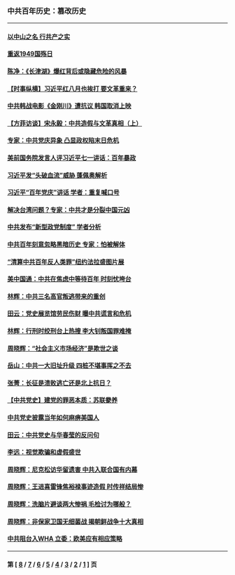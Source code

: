 ### 中共百年历史：篡改历史
---
#### [以中山之名 行共产之实](../../pages/nf1176115/n13346437.md?11240430) 
#### [重返1949国殇日](../../pages/nf1176115/n13346372.md?11240430) 
#### [陈净：《长津湖》爆红背后或隐藏危险的风暴](../../pages/nf1176115/n13314364.md?11240430) 
#### [【时事纵横】习近平红八月也挨打 要文革重来？](../../pages/nf1176115/n13231393.md?11240430) 
#### [中共韩战电影《金刚川》遭抗议 韩国取消上映](../../pages/nf1176115/n13219114.md?11240430) 
#### [【方菲访谈】宋永毅：中共造假与文革真相（上）](../../pages/nf1176115/n13200760.md?11240430) 
#### [专家：中共党庆异象 凸显政权陷末日危机](../../pages/nf1176115/n13067084.md?11240430) 
#### [美前国务院发言人评习近平七一讲话：百年暴政](../../pages/nf1176115/n13066986.md?11240430) 
#### [习近平发“头破血流”威胁 蓬佩奥解析](../../pages/nf1176115/n13063604.md?11240430) 
#### [习近平“百年党庆”讲话 学者：重复喊口号](../../pages/nf1176115/n13061411.md?11240430) 
#### [解决台湾问题？专家：中共才是分裂中国元凶](../../pages/nf1176115/n13060811.md?11240430) 
#### [中共发布“新型政党制度” 学者分析](../../pages/nf1176115/n13056354.md?11240430) 
#### [中共百年刻意忽略黑暗历史 专家：怕被解体](../../pages/nf1176115/n13056056.md?11240430) 
#### [“清算中共百年反人类罪”纽约法拉盛图片展](../../pages/nf1176115/n13052220.md?11240430) 
#### [美中国通：中共在焦虑中等待百年 时刻忧垮台](../../pages/nf1176115/n13048820.md?11240430) 
#### [林辉：中共三名高官叛逃带来的重创](../../pages/nf1176115/n13035206.md?11240430) 
#### [田云：党史展览馆劳民伤财 曝中共谎言和危机](../../pages/nf1176115/n13033900.md?11240430) 
#### [林辉：行刑时绞刑台上热搜 李大钊叛国罪难掩](../../pages/nf1176115/n13031965.md?11240430) 
#### [周晓辉：“社会主义市场经济”是欺世之谈](../../pages/nf1176115/n13024090.md?11240430) 
#### [岳山：中共一大旧址升级 四桩不堪事挥之不去](../../pages/nf1176115/n13021697.md?11240430) 
#### [张菁：长征是溃败逃亡还是北上抗日？](../../pages/nf1176115/n13020585.md?11240430) 
#### [【中共党史】建党的罪恶本质：苏联豢养](../../pages/nf1176115/n13011888.md?11240430) 
#### [中共党史披露当年如何麻痹美国人](../../pages/nf1176115/n12966400.md?11240430) 
#### [田云：中共党史与华春莹的反问句](../../pages/nf1176115/n12765178.md?11240430) 
#### [李远：视觉欺骗和虚假盛世](../../pages/nf1176115/n12993376.md?11240430) 
#### [周晓辉：尼克松访华留遗害 中共入联合国有内幕](../../pages/nf1176115/n12991422.md?11240430) 
#### [周晓辉：王进喜雷锋焦裕禄事迹造假 时传祥结局惨](../../pages/nf1176115/n12985497.md?11240430) 
#### [周晓辉：洗脑片避谈两大惨祸 毛检讨为哪般？](../../pages/nf1176115/n12971285.md?11240430) 
#### [周晓辉：非保家卫国无细菌战 揭朝鲜战争十大真相](../../pages/nf1176115/n12954161.md?11240430) 
#### [中共阻台入WHA 立委：欧美应有相应策略](../../pages/nf1176115/n12939343.md?11240430) 

---
#### 第 [ [8](./8.md?11240430) / [7](./7.md?11240430) / [6](./6.md?11240430) / [5](./5.md?11240430) / [4](./4.md?11240430) / [3](./3.md?11240430) / [2](./2.md?11240430) / [1](./1.md?11240430) ] 页
